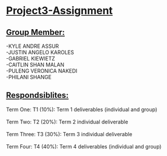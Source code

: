 # <ins>Project3-Assignment </ins>

## <ins>Group Member:</ins><br/>
  -KYLE ANDRE ASSUR<br/>
  -JUSTIN ANGELO KAROLES<br/>
  -GABRIEL KIEWIETZ<br/>
  -CAITLIN SHAN MALAN<br/>
  -PULENG VERONICA NAKEDI<br/>
  -PHILANI SHANGE<br/>

## <ins>Respondsiblites:</ins><br/>
Term One: T1 (10%): Term 1 deliverables (individual and group)<br/> 
<br/>
Term Two: T2 (20%): Term 2 individual deliverable<br/>
<br/>
Term Three: T3 (30%): Term 3 individual deliverable<br/>
<br/>
Term Four: T4 (40%): Term 4 deliverables (individual and group)<br/>
<br/>
